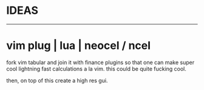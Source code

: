 # IDEAS

----------------------------------------

# vim plug | lua | neocel / ncel 

fork vim tabular and join it with finance plugins
so that one can make super cool lightning fast calculations
a la vim. this could be quite fucking cool.

then, on top of this create a high res gui.
